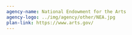 ```yaml
---
agency-name: National Endowment for the Arts
agency-logo: ../img/agency/other/NEA.jpg
plan-link: https://www.arts.gov/
---
```

